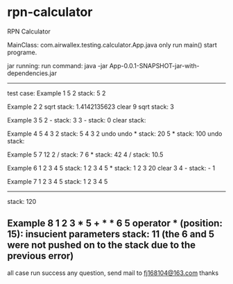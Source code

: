 # rpn-calculator
RPN Calculator

MainClass: com.airwallex.testing.calculator.App.java
only run main() start programe.

jar running: 
run command: java -jar App-0.0.1-SNAPSHOT-jar-with-dependencies.jar


--------------------------------------------------------------------------------------------------
test case:
Example 1
5 2
stack: 5 2

Example 2
2 sqrt
stack: 1.4142135623
clear 9 sqrt
stack: 3

Example 3
5 2 -
stack: 3
3 -
stack: 0
clear
stack:

Example 4
5 4 3 2
stack: 5 4 3 2
undo undo *
stack: 20
5 *
stack: 100
undo
stack:

Example 5
7 12 2 /
stack: 7 6
*
stack: 42
4 /
stack: 10.5

Example 6
1 2 3 4 5
stack: 1 2 3 4 5
*
stack: 1 2 3 20
clear 3 4 -
stack: - 1

Example 7
1 2 3 4 5
stack: 1 2 3 4 5
* * * *
stack: 120

Example 8
1 2 3 * 5 + * * 6 5
operator * (position: 15): insucient parameters
stack: 11
(the 6 and 5 were not pushed on to the stack
due to the previous error)
-----------------------------------------------------------------------
all case run success
any question, send mail to fj168104@163.com 
thanks
